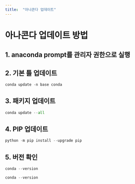 ```yaml
---
title:  "아나콘다 업데이트"
---
```

# 아나콘다 업데이트 방법
## 1. anaconda prompt를 관리자 권한으로 실행
## 2. 기본 틀 업데이트
```python
conda update -n base conda
```
## 3. 패키지 업데이트
```python
conda update --all
```
## 4. PIP 업데이트
```python
python -m pip install --upgrade pip
```
## 5. 버전 확인
```python
conda --version
```
```python
conda --version
```

